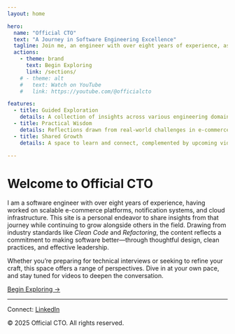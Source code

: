 ```yaml
---
layout: home

hero:
  name: "Official CTO"
  text: "A Journey in Software Engineering Excellence"
  tagline: Join me, an engineer with over eight years of experience, as we explore the craft of building scalable, robust systems together.
  actions:
    - theme: brand
      text: Begin Exploring
      link: /sections/
    # - theme: alt
    #   text: Watch on YouTube
    #   link: https://youtube.com/@officialcto

features:
  - title: Guided Exploration
    details: A collection of insights across various engineering domains, from algorithms to system design.
  - title: Practical Wisdom
    details: Reflections drawn from real-world challenges in e-commerce, cloud, and distributed systems.
  - title: Shared Growth
    details: A space to learn and connect, complemented by upcoming video content.

---
```


# Welcome to Official CTO

I am a software engineer with over eight years of experience, having worked on scalable e-commerce platforms, notification systems, and cloud infrastructure. This site is a personal endeavor to share insights from that journey while continuing to grow alongside others in the field. Drawing from industry standards like *Clean Code* and *Refactoring*, the content reflects a commitment to making software better—through thoughtful design, clean practices, and effective leadership.

Whether you’re preparing for technical interviews or seeking to refine your craft, this space offers a range of perspectives. Dive in at your own pace, and stay tuned for videos to deepen the conversation.

[Begin Exploring →](/sections/)

---

<footer>
  <p>Connect: <a href="https://www.linkedin.com/in/ravi-shankar-a725b0225/">LinkedIn</a></p>
  <!-- <p>Contact: <a href="mailto:your-email@example.com">your-email@example.com</a></p> -->
  <p>&copy; 2025 Official CTO. All rights reserved.</p>
</footer>